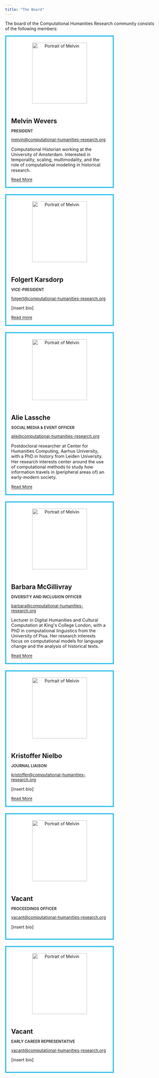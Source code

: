 ```yaml
---
title: "The Board"
---
```


<style>
h1 {
  margin-bottom: 1.5rem;
  text-align: center;
  font-weight: normal;
  letter-spacing: 0.3px;
}

.grid {
    display: grid;
    grid-template-columns: repeat(auto-fit, minmax(250px, 1fr));
    gap: 20px;
    padding: 0px;
    padding-bottom: 20px;
    max-width: calc(3 * 350px); /* Max 3 columns */
}
.profile-card {
  background-color: white;
  border-radius: 0;
  overflow: hidden;
  max-width: 350px;
  border: 4px solid #41C5ED;
}

.profile-card:hover {
  box-shadow: 0 3px 6px rgba(0,0,0,0.12);
}

.profile-image-container {
  padding-top: 20px; /* Add space above the image */
  text-align: center; /* Center the image horizontally */
}

.profile-image {
  width: 180px; /* Square image */
  height: 200px;
  object-fit: cover;
  display: block;
  margin: 0 auto; /* Center the image */
  /* Make BW: https://www.w3schools.com/howto/howto_css_image_bw.asp */
    -webkit-filter: grayscale(100%); /* Safari 6.0 - 9.0 */
    filter: grayscale(100%);
}

.profile-details {
  padding: 1rem;
}

.profile-name {
  font-size: 1.3rem;
  font-weight: bold;
  margin-bottom: 0.25rem;
}

.profile-title {
  color: #3b3b3b;
  font-size: 0.8rem;
  font-weight: 700;
  text-transform: uppercase !important;
}

.profile-mail {
  font-size: 0.85rem;
  color: #666;
}
.profile-bio {
  font-size: 0.9rem;
  line-height: 1.2;
}

.profile-link {
  display: inline-block;
  font-size: 0.85rem;
  color: #1a1a1a;
  text-decoration: underline;
  text-underline-offset: 2px;
}

/* Responsive Fixes */
@media (max-width: 1024px) {
  .container {
    max-width: 100%;
  }
}

@media (max-width: 768px) {
  .grid {
    grid-template-columns: repeat(auto-fill, minmax(220px, 1fr));
  }
  
  .profile-card {
    max-width: 220px;
  }
  
  .profile-image {
    width: 180px;
    height: 180px;
  }
}

@media (max-width: 480px) {
  .grid {
    grid-template-columns: 1fr;
  }
  
  .profile-card {
    max-width: 100%;
  }
  
  .profile-image {
    width: 240px;
    height: 240px;
  }
}
</style>

The board of the Computational Humanities Research community consists of the following members:
    <div class="grid">
      <!-- profile 1 -->
      <div class="profile-card">
       <div class="profile-image-container">
        <img class="profile-image" src="/images/about/board/place_holder.png" alt="Portrait of Melvin">
        </div>
        <div class="profile-details">
          <h2 class="profile-name">Melvin Wevers</h2>
          <p class="profile-title">President</p>
          <p class="profile-mail">melvin@computational-humanities-research.org</p>
          <p class="profile-bio">Computational Historian working at the University of Amsterdam. Interested in temporality, scaling, multimodality, and the role of computational modeling in historical research.</p>
          <a href="http://www.melvinwevers.nl/" class="profile-link">Read More</a>
        </div>
      </div>
      <!-- profile 2 -->
      <div class="profile-card">
       <div class="profile-image-container">
        <img class="profile-image" src="/images/about/board/place_holder.png" alt="Portrait of Melvin">
        </div>
        <div class="profile-details">
          <h2 class="profile-name">Folgert Karsdorp</h2>
          <p class="profile-title">Vice-President</p>
          <p class="profile-mail">folgert@computational-humanities-research.org</p>
          <p class="profile-bio">[insert bio]</p>
          <a href="[#profile/sarah](https://www.karsdorp.io/)" class="profile-link">Read more</a>
        </div>
      </div>
      <!-- profile 3 -->
      <!-- profile 2 -->
      <div class="profile-card">
       <div class="profile-image-container">
        <img class="profile-image" src="/images/about/board/place_holder.png" alt="Portrait of Melvin">
        </div>
        <div class="profile-details">
          <h2 class="profile-name">Alie Lassche</h2>
          <p class="profile-title">Social Media & Event Officer</p>
          <p class="profile-mail">alie@computational-humanities-research.org</p>
          <p class="profile-bio">Postdoctoral researcher at Center for Humanities Computing, Aarhus University, with a PhD in history from Leiden University. Her research interests center around the use of computational methods to study how information travels in (peripheral areas of) an early-modern society.</p>
          <a href="https://pure.au.dk/portal/en/persons/a.w.lassche%40cas.au.dk" class="profile-link">Read More</a>
        </div>
      </div>
      <!-- profile 4 -->
      <!-- profile 2 -->
      <div class="profile-card">
       <div class="profile-image-container">
        <img class="profile-image" src="/images/about/board/Barbara.jpg" alt="Portrait of Melvin">
        </div>
        <div class="profile-details">
          <h2 class="profile-name">Barbara McGillivray</h2>
          <p class="profile-title">Diversity and Inclusion Officer</p>
          <p class="profile-mail">barbara@computational-humanities-research.org</p>
          <p class="profile-bio">Lecturer in Digital Humanities and Cultural Computation at King's College London, with a PhD in computational linguistics from the University of Pisa. Her research interests focus on computational models for language change and the analysis of historical texts.</p>
          <a href="#profile/sarah" class="profile-link">Read More</a>
        </div>
      </div>
      <!-- profile 5 -->
      <div class="profile-card">
       <div class="profile-image-container">
        <img class="profile-image" src="/images/about/board/place_holder.png" alt="Portrait of Melvin">
        </div>
        <div class="profile-details">
          <h2 class="profile-name">Kristoffer Nielbo</h2>
          <p class="profile-title">Journal Liaison</p>
          <p class="profile-mail">kristoffer@computational-humanities-research.org</p>
          <p class="profile-bio">[insert bio]</p>
          <a href="https://pure.au.dk/portal/da/persons/kln%40cas.au.dk" class="profile-link">Read More</a>
        </div>
      </div>
            <!-- profile 6 -->
        <div class="profile-card">
       <div class="profile-image-container">
        <img class="profile-image" src="/images/about/board/place_holder.png" alt="Portrait of Melvin">
        </div>
        <div class="profile-details">
          <h2 class="profile-name">Vacant</h2>
          <p class="profile-title">Proceedings Officer</p>
          <p class="profile-mail">vacant@computational-humanities-research.org</p>
          <p class="profile-bio">[insert bio]</p>
        </div>
      </div>
        <!-- profile 7 -->
        <div class="profile-card">
       <div class="profile-image-container">
        <img class="profile-image" src="/images/about/board/place_holder.png" alt="Portrait of Melvin">
        </div>
        <div class="profile-details">
          <h2 class="profile-name">Vacant</h2>
          <p class="profile-title">Early Career Representative</p>
          <p class="profile-mail">vacant@computational-humanities-research.org</p>
          <p class="profile-bio">[insert bio]</p>
        </div>
      </div>
      </div>